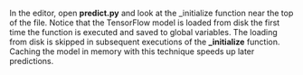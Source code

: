 In the editor, open **predict.py** and look at the _initialize function near the top of the file. Notice that the TensorFlow model is loaded from disk the first time the function is executed and saved to global variables. The loading from disk is skipped in subsequent executions of the **_initialize** function. Caching the model in memory with this technique speeds up later predictions.

